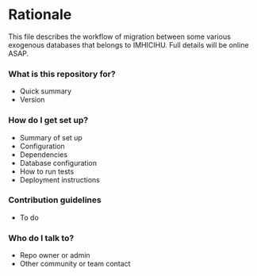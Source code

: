 # Rationale #

This file describes the workflow of migration between some various exogenous databases that belongs to IMHICIHU. Full details will be online ASAP.
### What is this repository for? ###

* Quick summary
* Version

### How do I get set up? ###

* Summary of set up
* Configuration
* Dependencies
* Database configuration
* How to run tests
* Deployment instructions

### Contribution guidelines ###

* To do


### Who do I talk to? ###

* Repo owner or admin
* Other community or team contact